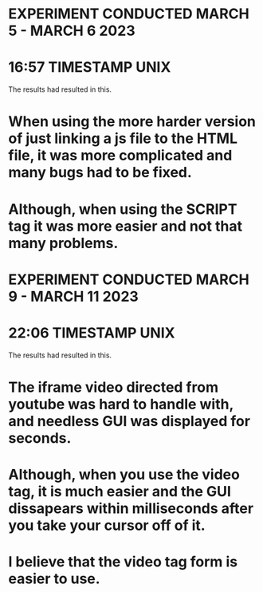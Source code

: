# EXPERIMENT CONDUCTED MARCH 5 - MARCH 6 2023
# 16:57 TIMESTAMP UNIX

The results had resulted in this.

# When using the more harder version of just linking a js file to the HTML file, it was more complicated and many bugs had to be fixed.
# Although, when using the SCRIPT tag it was more easier and not that many problems.
#

# EXPERIMENT CONDUCTED MARCH 9 - MARCH 11 2023
# 22:06 TIMESTAMP UNIX

The results had resulted in this.

# The iframe video directed from youtube was hard to handle with, and needless GUI was displayed for seconds.
# Although, when you use the video tag, it is much easier and the GUI dissapears within milliseconds after you take your cursor off of it.
# I believe that the video tag form is easier to use.

